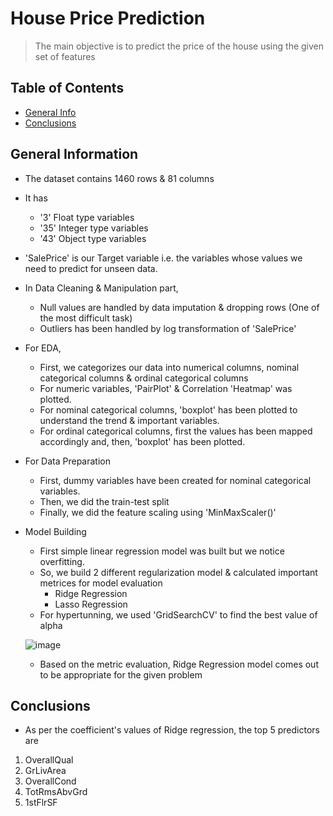 # House Price Prediction
> The main objective is to predict the price of the house using the given set of features


## Table of Contents
* [General Info](#general-information)
* [Conclusions](#conclusions)

<!-- You can include any other section that is pertinent to your problem -->

## General Information

- The dataset contains 1460 rows & 81 columns
  
- It has
  -   '3' Float type variables
  -   '35' Integer type variables
  -   '43' Object type variables

 - 'SalePrice' is our Target variable i.e. the variables whose values we need to predict for unseen data.
   
 - In Data Cleaning & Manipulation part,
   - Null values are handled by data imputation & dropping rows (One of the most difficult task)
   - Outliers has been handled by log transformation of 'SalePrice'
     
  - For EDA,
    - First, we categorizes our data into numerical columns, nominal categorical columns & ordinal categorical columns
    - For numeric variables, 'PairPlot' & Correlation 'Heatmap' was plotted.
    - For nominal categorical columns, 'boxplot' has been plotted to understand the trend & important variables.
    - For ordinal categorical columns, first the values has been mapped accordingly and, then, 'boxplot' has been plotted.
      
  - For Data Preparation
    - First, dummy variables have been created for nominal categorical variables.
    - Then, we did the train-test split
    - Finally, we did the feature scaling using 'MinMaxScaler()'
      
  - Model Building
    - First simple linear regression model was built but we notice overfitting.
    - So, we build 2 different regularization model & calculated important metrices for model evaluation
      - Ridge Regression
      - Lasso Regression
     - For hypertunning, we used 'GridSearchCV' to find the best value of alpha
     
      ![image](https://github.com/Anirudh-Jayant/Advance_Regression_House_Prediction/assets/98637152/c4058355-33f9-4371-9be7-ef420ad16a3f)

    - Based on the metric evaluation, Ridge Regression model comes out to be appropriate for the given problem
      

## Conclusions
- As per the coefficient's values of Ridge regression, the top 5 predictors are
1. OverallQual     
2. GrLivArea     
3. OverallCond     
4. TotRmsAbvGrd     
5. 1stFlrSF 



<!-- Optional -->
<!-- ## License -->
<!-- This project is open source and available under the [... License](). -->

<!-- You don't have to include all sections - just the one's relevant to your project -->
